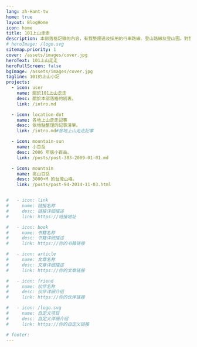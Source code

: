```yaml
---
lang: zh-Hant-tw
home: true
layout: BlogHome
icon: home
title: 101上山走走
description: 本部落格記錄的內容，有我整理過及採用的行車路線、登山路線及登山圖。對我們這種業餘登山客來說，最重要的是如何到達登山口、登山路徑及難易度(落差、時程)，而且一定還要有詳細易懂的登山路線圖。至於時程則因每人腳程不同、休息時間各異，故個人記錄之行走時間，僅供參考。
# heroImage: /logo.svg
sitemap.priority: 1
cover: /assets/images/cover.jpg
heroText: 101上山走走
heroFullScreen: false
bgImage: /assets/images/cover.jpg
tagline: 101的上山小記
projects:
  - icon: user
    name: 關於101上山走走
    desc: 關於本部落格的初衷。
    link: /intro.md

  - icon: location-dot
    name: 各地上山走走記事
    desc: 依地點整理的記事清單。
    link: /intro.md#各地上山走走記事

  - icon: mountain-sun
    name: 小百岳
    desc: 2006 年版小百岳。
    link: /posts/post-383-2009-01-01.md

  - icon: mountain
    name: 高山百岳
    desc: 3000+M 的台灣山峰。
    link: /posts/post-94-2014-11-03.html


#   - icon: link
#     name: 链接名称
#     desc: 链接详细描述
#     link: https://链接地址

#   - icon: book
#     name: 书籍名称
#     desc: 书籍详细描述
#     link: https://你的书籍链接

#   - icon: article
#     name: 文章名称
#     desc: 文章详细描述
#     link: https://你的文章链接

#   - icon: friend
#     name: 伙伴名称
#     desc: 伙伴详细介绍
#     link: https://你的伙伴链接

#   - icon: /logo.svg
#     name: 自定义项目
#     desc: 自定义详细介绍
#     link: https://你的自定义链接

# footer: 
---
```


<!-- 这是一个首頁的案例。

要使用此布局，你应该在页面前端设置 `layout: BlogHome` 和 `home: true`。

相关配置文档请见 [首頁](https://theme-hope.vuejs.press/zh/guide/blog/home/)。 -->

